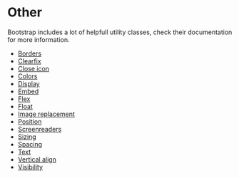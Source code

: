 # Other

Bootstrap includes a lot of helpfull utility classes, check their documentation for more information.

* [Borders][0]
* [Clearfix][1]
* [Close icon][2]
* [Colors][3]
* [Display][4]
* [Embed][5]
* [Flex][6]
* [Float][7]
* [Image replacement][8]
* [Position][9]
* [Screenreaders][10]
* [Sizing][11]
* [Spacing][12]
* [Text][13]
* [Vertical align][14]
* [Visibility][15]

[0]: https://getbootstrap.com/docs/4.0/utilities/borders/
[1]: https://getbootstrap.com/docs/4.0/utilities/clearfix/
[2]: https://getbootstrap.com/docs/4.0/utilities/close-icon/
[3]: https://getbootstrap.com/docs/4.0/utilities/colors/
[4]: https://getbootstrap.com/docs/4.0/utilities/display/
[5]: https://getbootstrap.com/docs/4.0/utilities/embed/
[6]: https://getbootstrap.com/docs/4.0/utilities/flex/
[7]: https://getbootstrap.com/docs/4.0/utilities/float/
[8]: https://getbootstrap.com/docs/4.0/utilities/image-replacement/
[9]: https://getbootstrap.com/docs/4.0/utilities/position/
[10]: https://getbootstrap.com/docs/4.0/utilities/screenreaders/
[11]: https://getbootstrap.com/docs/4.0/utilities/sizing/
[12]: https://getbootstrap.com/docs/4.0/utilities/spacing/
[13]: https://getbootstrap.com/docs/4.0/utilities/text/
[14]: https://getbootstrap.com/docs/4.0/utilities/vertical-align/
[15]: https://getbootstrap.com/docs/4.0/utilities/visibility/